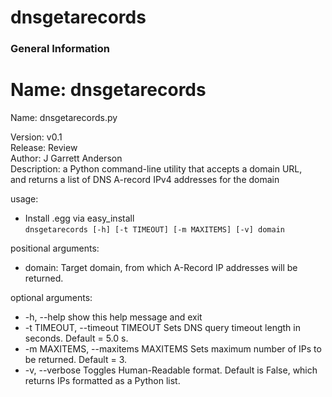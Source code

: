 # dnsgetarecords

### General Information

Name: dnsgetarecords
=======
Name: dnsgetarecords.py  

Version: v0.1  
Release: Review  
Author: J Garrett Anderson  
Description:  a Python command-line utility that accepts a domain URL,  
and returns a list of DNS A-record IPv4 addresses for the domain


usage:   

* Install .egg via easy_install   
```dnsgetarecords [-h] [-t TIMEOUT] [-m MAXITEMS] [-v] domain```

positional arguments:  
* domain: Target domain, from which A-Record IP addresses will be returned.

optional arguments:  
  * -h, --help            show this help message and exit
  * -t TIMEOUT, --timeout TIMEOUT
                        Sets DNS query timeout length in seconds. Default =
                        5.0 s.
  * -m MAXITEMS, --maxitems MAXITEMS
                        Sets maximum number of IPs to be returned. Default =
                        3.
  * -v, --verbose         Toggles Human-Readable format. Default is False, which
                        returns IPs formatted as a Python list.


